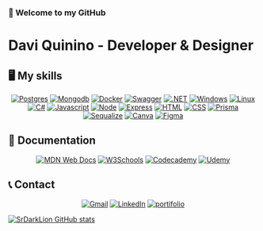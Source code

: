 ### 👋 Welcome to my GitHub
# Davi Quinino - Developer & Designer



## 🖥️ My skills
<div align="center">
  
[![Postgres](https://img.shields.io/badge/Postgres-%23316192.svg?style=for-the-badge&logo=postgresql&logoColor=white)](#)
[![Mongodb](https://img.shields.io/badge/MongoDB-4EA94B?style=for-the-badge&logo=mongodb&logoColor=white)](#)
[![Docker](https://img.shields.io/badge/Docker-2CA5E0?style=for-the-badge&logo=docker&logoColor=white)](#)
[![Swagger](https://img.shields.io/badge/Swagger-85EA2D?style=for-the-badge&logo=Swagger&logoColor=white)](#)
[![.NET](https://img.shields.io/badge/.NET-512BD4?style=for-the-badge&logo=dotnet&logoColor=fff)](#)
[![Windows](https://custom-icon-badges.demolab.com/badge/Windows-0078D6?style=for-the-badge&logo=windows11&logoColor=white)](#)
[![Linux](https://img.shields.io/badge/Linux-FCC624?style=for-the-badge&logo=linux&logoColor=black)](#)
[![C#](https://custom-icon-badges.demolab.com/badge/C%23-512BD4.svg?style=for-the-badge&logo=cshrp&logoColor=white)](#)
[![Javascript](https://img.shields.io/badge/JavaScript-323330?style=for-the-badge&logo=javascript&logoColor=F7DF1E)](#)
[![Node](https://img.shields.io/badge/Node%20js-339933?style=for-the-badge&logo=nodedotjs&logoColor=white)](#)
[![Express](https://img.shields.io/badge/Express%20js-000000?style=for-the-badge&logo=express&logoColor=white)](#)
[![HTML](https://img.shields.io/badge/HTML5-E34F26?style=for-the-badge&logo=html5&logoColor=white)](#)
[![CSS](https://img.shields.io/badge/CSS3-1572B6?style=for-the-badge&logo=css3&logoColor=white)](#)
[![Prisma](https://img.shields.io/badge/Prisma-3982CE?style=for-the-badge&logo=Prisma&logoColor=white)](#)
[![Sequalize](https://img.shields.io/badge/Sequelize-52B0E7?style=for-the-badge&logo=Sequelize&logoColor=white)](#)
[![Canva](https://img.shields.io/badge/Canva-%2300C4CC.svg?style=for-the-badge&logo=Canva&logoColor=white)](#)
[![Figma](https://img.shields.io/badge/Figma-F24E1E?style=for-the-badge&logo=figma&logoColor=white)](#)
</div>

## 📃 Documentation
<div align="center">

[![MDN Web Docs](https://img.shields.io/badge/MDN%20Web%20Docs-000?style=for-the-badge&logo=mdnwebdocs&logoColor=fff)](#)
[![W3Schools](https://img.shields.io/badge/W3Schools-04AA6D?style=for-the-badge&logo=w3schools&logoColor=fff)](#)
[![Codecademy](https://img.shields.io/badge/Codecademy-%2321759B.svg?style=for-the-badge&logo=codecademy&logoColor=white)](#)
[![Udemy](https://img.shields.io/badge/Udemy-EC5252?style=for-the-badge&logo=Udemy&logoColor=white)](#)

</div>

## 📞 Contact
<div align="center">

[![Gmail](https://img.shields.io/badge/Gmail-D14836?style=for-the-badge&logo=gmail&logoColor=white)](mailto:daviquininooficial@gmail.com)
[![LinkedIn](https://custom-icon-badges.demolab.com/badge/LinkedIn-0A66C2?style=for-the-badge&logo=linkedin-white&logoColor=fff)](https://www.linkedin.com/in/daviquinino/)
[![portifolio](https://img.shields.io/badge/Portfolio-255E63?style=for-the-badge&logo=About.me&logoColor=white)](https://daviquinino.netlify.app)

</div>

[![SrDarkLion GitHub stats](https://github-readme-stats.vercel.app/api?username=srdarklion&show_icons=true&theme=dark&hide=stars,issues)](#)
